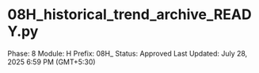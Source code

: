 # 08H_historical_trend_archive_READY.py

Phase: 8
Module: H
Prefix: 08H_
Status: Approved
Last Updated: July 28, 2025 6:59 PM (GMT+5:30)
